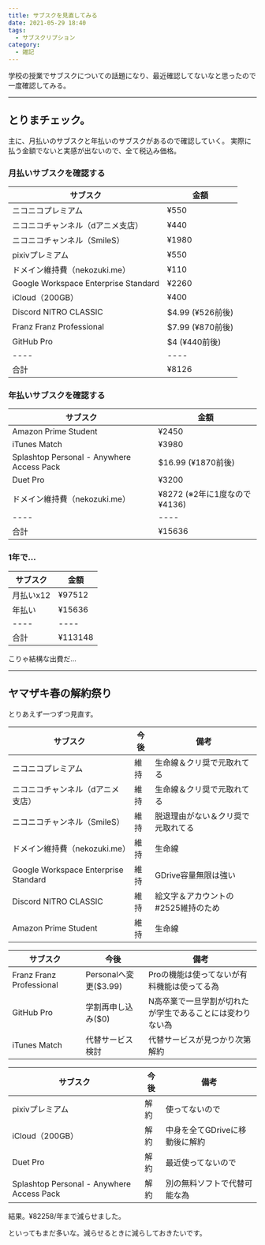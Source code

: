 ```yaml
---
title: サブスクを見直してみる
date: 2021-05-29 18:40
tags:
  - サブスクリプション
category:
  - 雑記
---
```


学校の授業でサブスクについての話題になり、最近確認してないなと思ったので一度確認してみる。

<!-- more -->

<hr>

## とりまチェック。
主に、月払いのサブスクと年払いのサブスクがあるので確認していく。
実際に払う金額でないと実感が出ないので、全て税込み価格。

### 月払いサブスクを確認する

|  サブスク  |  金額  |
| ---- | ---- |
|  ニコニコプレミアム  |  ¥550  |
|  ニコニコチャンネル（dアニメ支店）  |  ¥440  |
|  ニコニコチャンネル（SmileS）  |  ¥1980  |
|  pixivプレミアム  |  ¥550  |
|  ドメイン維持費（nekozuki.me）  |  ¥110  |
|  Google Workspace Enterprise Standard  |  ¥2260  |
|  iCloud（200GB）  |  ¥400  |
|  Discord NITRO CLASSIC  |  $4.99 (¥526前後)  |
|  Franz Franz Professional  |  $7.99 (¥870前後)  |
|  GitHub Pro  |  $4 (¥440前後)  |
| ---- | ---- |
|  合計  |  ¥8126  |



### 年払いサブスクを確認する

|  サブスク  |  金額  |
| ---- | ---- |
| Amazon Prime Student | ¥2450 |
| iTunes Match | ¥3980 |
| Splashtop Personal - Anywhere Access Pack | $16.99 (¥1870前後) |
| Duet Pro | ¥3200 |
| ドメイン維持費（nekozuki.me） | ¥8272 (※2年に1度なので¥4136) |
| ---- | ---- |
|  合計  |  ¥15636  |

### 1年で...

|  サブスク  |  金額  |
| ---- | ---- |
| 月払いx12 | ¥97512 |
| 年払い | ¥15636 |
| ---- | ---- |
|  合計  |  ¥113148  |

こりゃ結構な出費だ...

<hr>

## ヤマザキ春の解約祭り

とりあえず一つずつ見直す。

|  サブスク  |  今後  |  備考  |
| ---- | ---- | ---- |
|  ニコニコプレミアム  |  維持  | 生命線＆クリ奨で元取れてる |
|  ニコニコチャンネル（dアニメ支店）  |  維持  | 生命線＆クリ奨で元取れてる |
|  ニコニコチャンネル（SmileS）  |  維持  | 脱退理由がない＆クリ奨で元取れてる |
|  ドメイン維持費（nekozuki.me）  |  維持  | 生命線 |
|  Google Workspace Enterprise Standard  |  維持  | GDrive容量無限は強い |
|  Discord NITRO CLASSIC  | 維持 | 絵文字＆アカウントの#2525維持のため |
| Amazon Prime Student |  維持  | 生命線 |

|  サブスク  |  今後  |  備考  |
| ---- | ---- | ---- |
|  Franz Franz Professional  |  Personalへ変更($3.99)  | Proの機能は使ってないが有料機能は使ってる為 |
|  GitHub Pro  |  学割再申し込み($0)  | N高卒業で一旦学割が切れたが学生であることには変わりない為 |
| iTunes Match | 代替サービス検討 | 代替サービスが見つかり次第解約 |

|  サブスク  |  今後  |  備考  |
| ---- | ---- | ---- |
|  pixivプレミアム  |  解約  | 使ってないので |
|  iCloud（200GB）  |  解約  | 中身を全てGDriveに移動後に解約 |
| Duet Pro | 解約 | 最近使ってないので |
| Splashtop Personal - Anywhere Access Pack | 解約 | 別の無料ソフトで代替可能な為 |


結果。¥82258/年まで減らせました。

といってもまだ多いな。減らせるときに減らしておきたいです。

